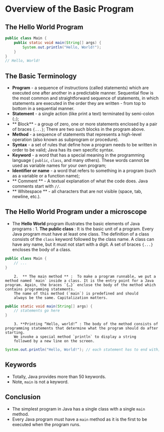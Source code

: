 # Overview of the Basic Program
## The Hello World Program
```java
public class Main {
	public static void main(String[] args) {
		System.out.println("Hello, World!");
	}
}
// Hello, World! 
```

## The Basic Terminology
* **Program** - a sequence of instructions (called statements) which are executed one after another in a predictable manner. Sequential flow is the most common and straightforward sequence of statements, in which statements are executed in the order they are written - from top to bottom in a sequential manner.
* **Statement** - a single action (like print a text) terminated by semi-colon (`;`);
* ** Block** - a group of zero, one or more statements enclosed by a pair of braces `{...}`; There are two such blocks in the program above.
* **Method** - a sequence of statements that represents a high-level operation (also known as subprogram or procedure).
* **Syntax** - a set of rules that define how a program needs to be written in order to be valid; Java has its own specific syntax.
* **Keyword** - a word that has a special meaning in the programming language ( `public`, `class`, and many others). These words cannot be used as variable names for your own program;
* **Identifier or name** - a word that refers to something in a program (such as a variable or a function name);
* ** Comment ** -  A textual explanation of what the code does. Java comments start with `//`.
* ** Whitespace ** - all characters that are not visible (space, tab, newline, etc.).

## The Hello World Program under a microscope
* The **Hello World** program illustrates the basic elements of Java programs :
		1. **The public class** : It is the basic unit of a program. Every Java program must have at least one class. The definition of a class consists of the `class` keyword followed by the class name. A class can have any name, but it must not start with a digit. A set of braces `{...} ` encloses the body of a class.
```java
public class Main {
	// ...
}
```		
		2.  ** The main method ** :  To make a program runnable, we put a method named `main` inside a class. It is the entry point for a Java program. Again, the braces `{…}` enclose the body of the method which contains programming statements.
		The name of this method (`main`) is predefined and should 
		always be the same. Capitalization matters.
```java
public static void main(String[] args) {
	// statements go here
}
```
		3. **Printing “Hello, world!” : The body of the method consists of programming statements that determine what the program should do after starting.
		We invoke a special method `println` to display a string
	 	followed by a new line on the screen.
```java
System.out.println("Hello, World!"); // each statement has to end with;
```
	

## Keywords
* Totally, Java provides more than 50 keywords.
* Note, `main` is not a keyword.


## Conclusion
* The simplest program in Java has a single class with a single `main` method.
* Every Java program must have a `main` method as it is the first to be executed when the program runs.
